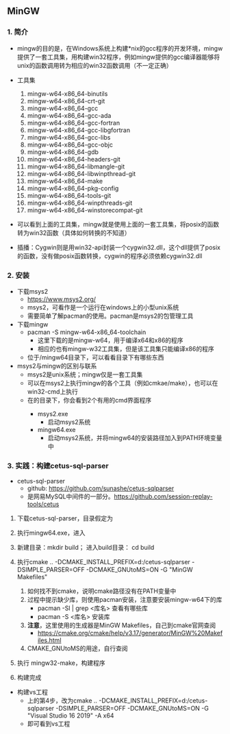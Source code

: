## MinGW

### 1. 简介

- mingw的目的是，在Windows系统上构建*nix的gcc程序的开发环境，mingw提供了一套工具集，用构建win32程序，例如mingw提供的gcc编译器能够将unix的函数调用转为相应的win32函数调用（不一定正确）
  
- 工具集
  1) mingw-w64-x86_64-binutils  
  2) mingw-w64-x86_64-crt-git
  3) mingw-w64-x86_64-gcc  
  4) mingw-w64-x86_64-gcc-ada
  5) mingw-w64-x86_64-gcc-fortran
  6) mingw-w64-x86_64-gcc-libgfortran
  7) mingw-w64-x86_64-gcc-libs
  8) mingw-w64-x86_64-gcc-objc
  9) mingw-w64-x86_64-gdb
  10) mingw-w64-x86_64-headers-git
  11) mingw-w64-x86_64-libmangle-git
  12) mingw-w64-x86_64-libwinpthread-git
  13) mingw-w64-x86_64-make
  14) mingw-w64-x86_64-pkg-config
  15) mingw-w64-x86_64-tools-git
  16) mingw-w64-x86_64-winpthreads-git
  17) mingw-w64-x86_64-winstorecompat-git

- 可以看到上面的工具集，mingw就是使用上面的一套工具集，将posix的函数转为win32函数（具体如何转换的不知道）
- 插播：Cygwin则是用win32-api封装一个cygwin32.dll，这个dll提供了posix的函数，没有做posix函数转换，cygwin的程序必须依赖cygwin32.dll


### 2. 安装

- 下载msys2
  - <https://www.msys2.org/>
  - msys2，可看作是一个运行在windows上的小型unix系统
  - 需要简单了解pacman的使用。pacman是msys2的包管理工具
- 下载mingw
  - pacman -S mingw-w64-x86_64-toolchain
    - 这里下载的是mingw-w64，用于编译x64和x86的程序
    - 相应的也有mingw-w32工具集，但是该工具集只能编译x86的程序
  - 位于<msys2-ins-path>/mingw64目录下，可以看看目录下有哪些东西
- msys2与mingw的区别与联系
  - msys2是unix系统；mingw仅是一套工具集
  - 可以在msys2上执行mingw的各个工具（例如cmkae/make），也可以在win32-cmd上执行
  - 在<msys2-ins-path>的目录下，你会看到2个有用的cmd界面程序
    - msys2.exe
      - 启动msys2系统
    - mingw64.exe
      - 启动msys2系统，并将mingw64的安装路径加入到PATH环境变量中

### 3. 实践：构建cetus-sql-parser

- cetus-sql-parser
  - github: <https://github.com/sunashe/cetus-sqlparser>
  - 是网易MySQL中间件的一部分。<https://github.com/session-replay-tools/cetus>

1. 下载cetus-sql-parser，目录假定为<cetus-src-path>
2. 执行mingw64.exe，进入<cetus-src-path>
3. 新建目录：mkdir build； 进入build目录： cd build
4. 执行cmake .. -DCMAKE_INSTALL_PREFIX=d:/cetus-sqlparser -DSIMPLE_PARSER=OFF -DCMAKE_GNUtoMS=ON -G "MinGW Makefiles"
   1) 如何找不到cmake，说明cmake路径没有在PATH变量中
   2) 过程中提示缺少库，则使用pacman安装，注意要安装mingw-w64下的库
       - pacman -Sl | grep <库名>      查看有哪些库
       - pacman -S <库名>              安装库
   3) **注意**，这里使用的生成器是MinGW Makefiles，自己到cmake官网查阅
      - https://cmake.org/cmake/help/v3.17/generator/MinGW%20Makefiles.html
   4) CMAKE_GNUtoMS的用途，自行查阅

5. 执行 mingw32-make，构建程序
6. 构建完成

- 构建vs工程
  - 上的第4步，改为cmake .. -DCMAKE_INSTALL_PREFIX=d:/cetus-sqlparser -DSIMPLE_PARSER=OFF -DCMAKE_GNUtoMS=ON -G "Visual Studio 16 2019" -A x64
  - 即可看到vs工程
